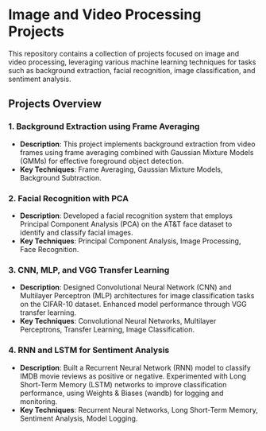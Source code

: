 # Image and Video Processing Projects

This repository contains a collection of projects focused on image and video processing, leveraging various machine learning techniques for tasks such as background extraction, facial recognition, image classification, and sentiment analysis.

## Projects Overview

### 1. Background Extraction using Frame Averaging
- **Description**: This project implements background extraction from video frames using frame averaging combined with Gaussian Mixture Models (GMMs) for effective foreground object detection.
- **Key Techniques**: Frame Averaging, Gaussian Mixture Models, Background Subtraction.

### 2. Facial Recognition with PCA
- **Description**: Developed a facial recognition system that employs Principal Component Analysis (PCA) on the AT&T face dataset to identify and classify facial images.
- **Key Techniques**: Principal Component Analysis, Image Processing, Face Recognition.

### 3. CNN, MLP, and VGG Transfer Learning
- **Description**: Designed Convolutional Neural Network (CNN) and Multilayer Perceptron (MLP) architectures for image classification tasks on the CIFAR-10 dataset. Enhanced model performance through VGG transfer learning.
- **Key Techniques**: Convolutional Neural Networks, Multilayer Perceptrons, Transfer Learning, Image Classification.

### 4. RNN and LSTM for Sentiment Analysis
- **Description**: Built a Recurrent Neural Network (RNN) model to classify IMDB movie reviews as positive or negative. Experimented with Long Short-Term Memory (LSTM) networks to improve classification performance, using Weights & Biases (wandb) for logging and monitoring.
- **Key Techniques**: Recurrent Neural Networks, Long Short-Term Memory, Sentiment Analysis, Model Logging.
